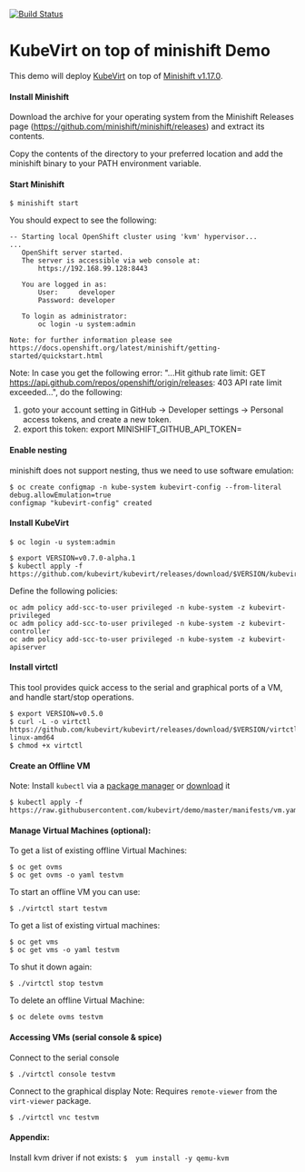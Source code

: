 [![Build Status](https://travis-ci.org/kubevirt/demo.svg?branch=master)](https://travis-ci.org/kubevirt/demo)

# KubeVirt on top of minishift Demo

This demo will deploy [KubeVirt](https://www.kubevirt.io) on top of [Minishift v1.17.0](https://www.openshift.org/minishift/).

#### Install Minishift

Download the archive for your operating system from the Minishift Releases page (https://github.com/minishift/minishift/releases) and extract its contents.

Copy the contents of the directory to your preferred location and add the minishift binary to your PATH environment variable.


#### Start Minishift
```
$ minishift start
```

You should expect to see the following:

```
-- Starting local OpenShift cluster using 'kvm' hypervisor...
...
   OpenShift server started.
   The server is accessible via web console at:
       https://192.168.99.128:8443

   You are logged in as:
       User:     developer
       Password: developer

   To login as administrator:
       oc login -u system:admin

Note: for further information please see https://docs.openshift.org/latest/minishift/getting-started/quickstart.html
```

Note: In case you get the following error: "...Hit github rate limit: GET https://api.github.com/repos/openshift/origin/releases: 403 API rate limit exceeded...", do the following:
1) goto your account setting in GitHub -> Developer settings -> Personal access tokens, and create a new token.
2) export this token: export MINISHIFT_GITHUB_API_TOKEN=<the token id you generated>

#### Enable nesting

minishift does not support nesting, thus we need to use software emulation:

```
$ oc create configmap -n kube-system kubevirt-config --from-literal debug.allowEmulation=true
configmap "kubevirt-config" created
```

#### Install KubeVirt

```
$ oc login -u system:admin

$ export VERSION=v0.7.0-alpha.1
$ kubectl apply -f https://github.com/kubevirt/kubevirt/releases/download/$VERSION/kubevirt.yaml
```

Define the following policies:

```
oc adm policy add-scc-to-user privileged -n kube-system -z kubevirt-privileged
oc adm policy add-scc-to-user privileged -n kube-system -z kubevirt-controller
oc adm policy add-scc-to-user privileged -n kube-system -z kubevirt-apiserver
```


#### Install virtctl
This tool provides quick access to the serial and graphical ports of a VM, and handle start/stop operations.

```
$ export VERSION=v0.5.0
$ curl -L -o virtctl https://github.com/kubevirt/kubevirt/releases/download/$VERSION/virtctl-$VERSION-linux-amd64
$ chmod +x virtctl
```


#### Create an Offline  VM
Note: Install `kubectl` via a [package manager](https://kubernetes.io/docs/tasks/tools/install-kubectl/#install-kubectl-binary-via-native-package-management) or [download](https://kubernetes.io/docs/tasks/tools/install-kubectl/#install-kubectl-binary-via-curl) it

```
$ kubectl apply -f https://raw.githubusercontent.com/kubevirt/demo/master/manifests/vm.yaml
```


#### Manage Virtual Machines (optional):

To get a list of existing offline Virtual Machines:
```
$ oc get ovms
$ oc get ovms -o yaml testvm
```

To start an offline VM you can use:
```
$ ./virtctl start testvm
```

To get a list of existing virtual machines:
```
$ oc get vms
$ oc get vms -o yaml testvm
```

To shut it down again:
```
$ ./virtctl stop testvm
```

To delete an offline Virtual Machine:
```
$ oc delete ovms testvm
```

#### Accessing VMs (serial console & spice)

Connect to the serial console

```
$ ./virtctl console testvm
```

Connect to the graphical display
Note: Requires `remote-viewer` from the `virt-viewer` package.
```
$ ./virtctl vnc testvm
```


#### Appendix:

Install kvm driver if not exists:
```$  yum install -y qemu-kvm```
 
